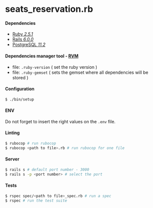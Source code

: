 # seats_reservation.rb

#### Dependencies
* [Ruby *2.5.1*](https://www.ruby-lang.org/en/)
* [Rails *6.0.0*](https://rubyonrails.org)
* [PostgreSQL *11.2*](https://www.postgresql.org)

#### Dependencies manager tool - [RVM](https://rvm.io)
- file: `.ruby-version` ( set the ruby version )
- file: `.ruby-gemset` ( sets the gemset where all dependencies will be stored )

#### Configuration
```bash
$ ./bin/setup
```

#### ENV
Do not forget to insert the right values on the `.env` file.

#### Linting
```bash
$ rubocop # run rubocop
$ rubocop <path to file>.rb # run rubocop for one file
```

#### Server
```bash
$ rails s # default port number - 3000
$ rails s -p <port number> # select the port
```

#### Tests
```bash
$ rspec spec/<path to file>_spec.rb # run a spec
$ rspec # run the test suite
```
